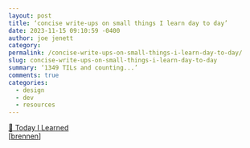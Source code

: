 ```yaml
---
layout: post
title: ‘concise write-ups on small things I learn day to day’
date: 2023-11-15 09:10:59 -0400
author: joe jenett
category: 
permalink: /concise-write-ups-on-small-things-i-learn-day-to-day/
slug: concise-write-ups-on-small-things-i-learn-day-to-day
summary: ‘1349 TILs and counting...’
comments: true
categories:
  - design
  - dev
  - resources
---
```

<a title="GitHub - jbranchaud/til: :memo: Today I Learned" href="https://github.com/jbranchaud/til#readme">:memo: Today I Learned</a><br>[<a title="brennen" href="https://pinboard.in/u:brennen">brennen</a>]

<a href="https://brid.gy/publish/mastodon"></a>
